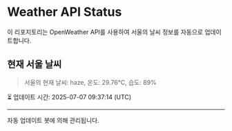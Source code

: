 
# Weather API Status

이 리포지토리는 OpenWeather API를 사용하여 서울의 날씨 정보를 자동으로 업데이트합니다.

## 현재 서울 날씨
> 서울의 현재 날씨: haze, 온도: 29.76°C, 습도: 89%

⏳ 업데이트 시간: 2025-07-07 09:37:14 (UTC)

---
자동 업데이트 봇에 의해 관리됩니다.
